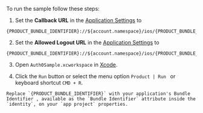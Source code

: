 To run the sample follow these steps:

1) Set the **Callback URL** in the [Application Settings](${manage_url}/#/applications/${account.clientId}/settings) to
```text
{PRODUCT_BUNDLE_IDENTIFIER}://${account.namespace}/ios/{PRODUCT_BUNDLE_IDENTIFIER}/callback
```
2) Set the **Allowed Logout URL** in the [Application Settings](${manage_url}/#/applications/${account.clientId}/settings) to
```text
{PRODUCT_BUNDLE_IDENTIFIER}://${account.namespace}/ios/{PRODUCT_BUNDLE_IDENTIFIER}/callback
```
3) Open `Auth0Sample.xcworkspace` in [Xcode](https://developer.apple.com/xcode/). 

4) Click the `Run` button or select the menu option `Product | Run ` or keyboard shortcut `CMD + R`.

```text
Replace `{PRODUCT_BUNDLE_IDENTIFIER}` with your application's Bundle Identifier , available as the `Bundle Identifier` attribute inside the `identity`, on your `app project` properties.
```